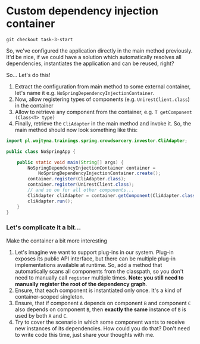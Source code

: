 # Custom dependency injection container

`git checkout task-3-start`

So, we've configured the application directly in the main method previously.
It'd be nice, if we could have a solution which automatically resolves all
dependencies, instantiates the application and can be reused, right?

So... Let's do this!

1. Extract the configuration from main method to some external container,
   let's name it e.g. `NoSpringDependencyInjectionContainer`.
2. Now, allow registering types of components (e.g. `UnirestClient.class`)
   in the container
3. Allow to retrieve any component from the container, e.g. `T getComponent
   (Class<T> type)`
4. Finally, retrieve the `CliAdapter` in the main method and invoke it. So,
   the main method should now look something like this:

```java
import pl.wojtyna.trainings.spring.crowdsorcery.investor.CliAdapter;

public class NoSpringApp {

    public static void main(String[] args) {
        NoSpringDependencyInjectionContainer container =
            NoSpringDependencyInjectionContainer.create();
        container.register(CliAdapter.class);
        container.register(UnirestClient.class);
        // and so on for all other components...
        CliAdapter cliAdapter = container.getComponent(CliAdapter.class);
        cliAdapter.run();
    }
}
```

### Let's complicate it a bit...

Make the container a bit more interesting

1. Let's imagine we want to support plug-ins in our system. Plug-in exposes
   its public API interface, but there can be multiple plug-in
   implementations available at runtime. So, add a method that automatically
   scans all components from the classpath, so you don't need to manually
   call `register` multiple times. **Note: you still need to manually register
   the root of the dependency graph**.
2. Ensure, that each component is instantiated only once. It's a kind of
   container-scoped singleton.
3. Ensure, that if component `A` depends on component `B` and component `C`
   also depends on component `B`, then **exactly the same** instance of `B` is
   used by both `A` and `C`.
4. Try to cover the scenario in which some component wants to receive new
   instances of its dependencies. How could you do that? Don't need to write
   code this time, just share your thoughts with me.